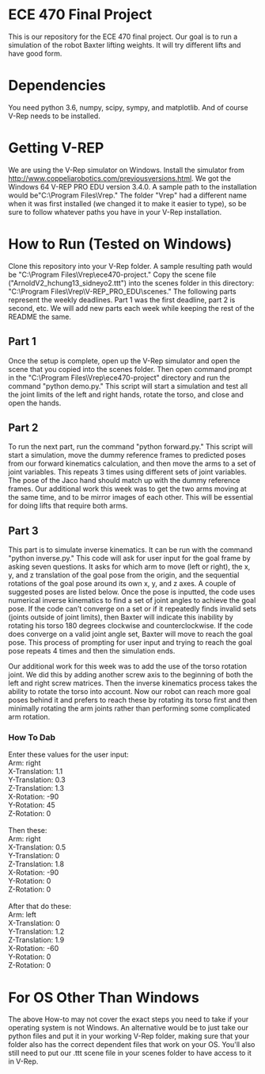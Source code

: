 # ECE 470 Final Project
This is our repository for the ECE 470 final project.  Our goal is to run a simulation of the robot Baxter lifting weights.  It will try different lifts and have good form.

# Dependencies
You need python 3.6, numpy, scipy, sympy, and matplotlib.  And of course V-Rep needs to be installed.

# Getting V-REP
We are using the V-Rep simulator on Windows.  Install the simulator from http://www.coppeliarobotics.com/previousversions.html.  We got the Windows 64 V-REP PRO EDU version 3.4.0.  A sample path to the installation would be"C:\Program Files\Vrep." The folder "Vrep" had a different name when it was first installed (we changed it to make it easier to type), so be sure to follow whatever paths you have in your V-Rep installation.

# How to Run (Tested on Windows)
Clone this repository into your V-Rep folder.  A sample resulting path would be "C:\Program Files\Vrep\ece470-project."  Copy the scene file ("ArnoldV2_hchung13_sidneyo2.ttt") into the scenes folder in this directory: "C:\Program Files\Vrep\V-REP_PRO_EDU\scenes." The following parts represent the weekly deadlines.  Part 1 was the first deadline, part 2 is second, etc.  We will add new parts each week while keeping the rest of the README the same.

## Part 1
Once the setup is complete, open up the V-Rep simulator and open the scene that you copied into the scenes folder.  Then open command prompt in the "C:\Program Files\Vrep\ece470-project" directory and run the command "python demo.py."  This script will start a simulation and test all the joint limits of the left and right hands, rotate the torso, and close and open the hands.

## Part 2
To run the next part, run the command "python forward.py."  This script will start a simulation, move the dummy reference frames to predicted poses from our forward kinematics calculation, and then move the arms to a set of joint variables.  This repeats 3 times using different sets of joint variables.  The pose of the Jaco hand should match up with the dummy reference frames.  Our additional work this week was to get the two arms moving at the same time, and to be mirror images of each other.  This will be essential for doing lifts that require both arms.

## Part 3
This part is to simulate inverse kinematics.  It can be run with the command "python inverse.py."  This code will ask for user input for the goal frame by asking seven questions.  It asks for which arm to move (left or right), the x, y, and z translation of the goal pose from the origin, and the sequential rotations of the goal pose around its own x, y, and z axes.  A couple of suggested poses are listed below.  Once the pose is inputted, the code uses numerical inverse kinematics to find a set of joint angles to achieve the goal pose.  If the code can't converge on a set or if it repeatedly finds invalid sets (joints outside of joint limits), then Baxter will indicate this inability by rotating his torso 180 degrees clockwise and counterclockwise.  If the code does converge on a valid joint angle set, Baxter will move to reach the goal pose.  This process of prompting for user input and trying to reach the goal pose repeats 4 times and then the simulation ends.  

Our additional work for this week was to add the use of the torso rotation joint.  We did this by adding another screw axis to the beginning of both the left and right screw matrices.  Then the inverse kinematics process takes the ability to rotate the torso into account.  Now our robot can reach more goal poses behind it and prefers to reach these by rotating its torso first and then minimally rotating the arm joints rather than performing some complicated arm rotation.

### How To Dab
Enter these values for the user input:<br>
Arm: right<br>
X-Translation: 1.1<br>
Y-Translation: 0.3<br>
Z-Translation: 1.3<br>
X-Rotation: -90<br>
Y-Rotation: 45<br>
Z-Rotation: 0<br>
<br>
Then these:<br>
Arm: right<br>
X-Translation: 0.5<br>
Y-Translation: 0<br>
Z-Translation: 1.8<br>
X-Rotation: -90<br>
Y-Rotation: 0<br>
Z-Rotation: 0<br>
<br>
After that do these:<br>
Arm: left<br>
X-Translation: 0<br>
Y-Translation: 1.2<br>
Z-Translation: 1.9<br>
X-Rotation: -60<br>
Y-Rotation: 0<br>
Z-Rotation: 0<br>

# For OS Other Than Windows
The above How-to may not cover the exact steps you need to take if your operating system is not Windows.  An alternative would be to just take our python files and put it in your working V-Rep folder, making sure that your folder also has the correct dependent files that work on your OS.  You'll also still need to put our .ttt scene file in your scenes folder to have access to it in V-Rep.
